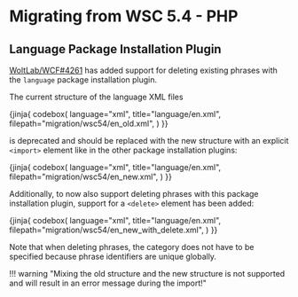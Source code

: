# Migrating from WSC 5.4 - PHP

## Language Package Installation Plugin

[WoltLab/WCF#4261](https://github.com/WoltLab/WCF/pull/4261) has added support for deleting existing phrases with the `language` package installation plugin.

The current structure of the language XML files

{jinja{ codebox(
    language="xml",
    title="language/en.xml",
    filepath="migration/wsc54/en_old.xml",
) }}

is deprecated and should be replaced with the new structure with an explicit `<import>` element like in the other package installation plugins:

{jinja{ codebox(
    language="xml",
    title="language/en.xml",
    filepath="migration/wsc54/en_new.xml",
) }}

Additionally, to now also support deleting phrases with this package installation plugin, support for a `<delete>` element has been added: 

{jinja{ codebox(
    language="xml",
    title="language/en.xml",
    filepath="migration/wsc54/en_new_with_delete.xml",
) }}

Note that when deleting phrases, the category does not have to be specified because phrase identifiers are unique globally.

!!! warning "Mixing the old structure and the new structure is not supported and will result in an error message during the import!"
